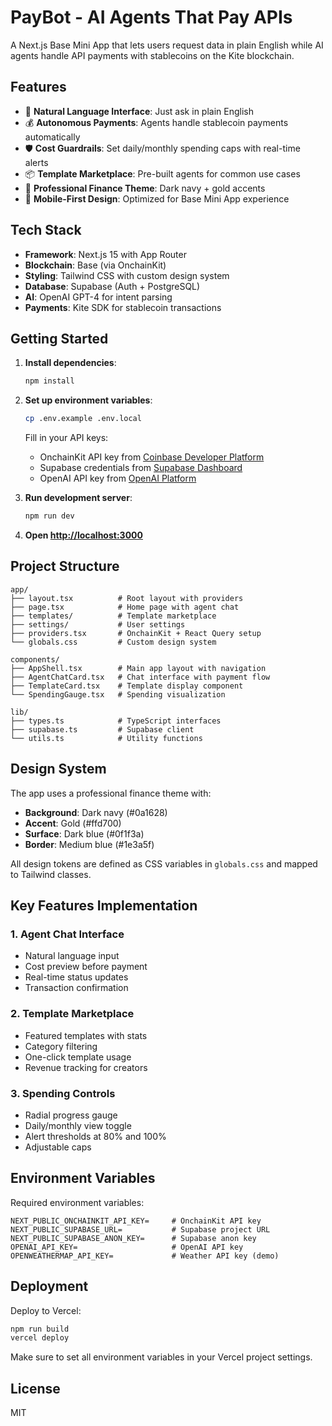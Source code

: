 # PayBot - AI Agents That Pay APIs

A Next.js Base Mini App that lets users request data in plain English while AI agents handle API payments with stablecoins on the Kite blockchain.

## Features

- 🤖 **Natural Language Interface**: Just ask in plain English
- 💰 **Autonomous Payments**: Agents handle stablecoin payments automatically
- 🛡️ **Cost Guardrails**: Set daily/monthly spending caps with real-time alerts
- 📦 **Template Marketplace**: Pre-built agents for common use cases
- 🎨 **Professional Finance Theme**: Dark navy + gold accents
- 📱 **Mobile-First Design**: Optimized for Base Mini App experience

## Tech Stack

- **Framework**: Next.js 15 with App Router
- **Blockchain**: Base (via OnchainKit)
- **Styling**: Tailwind CSS with custom design system
- **Database**: Supabase (Auth + PostgreSQL)
- **AI**: OpenAI GPT-4 for intent parsing
- **Payments**: Kite SDK for stablecoin transactions

## Getting Started

1. **Install dependencies**:
   ```bash
   npm install
   ```

2. **Set up environment variables**:
   ```bash
   cp .env.example .env.local
   ```
   Fill in your API keys:
   - OnchainKit API key from [Coinbase Developer Platform](https://portal.cdp.coinbase.com/)
   - Supabase credentials from [Supabase Dashboard](https://supabase.com/dashboard)
   - OpenAI API key from [OpenAI Platform](https://platform.openai.com/)

3. **Run development server**:
   ```bash
   npm run dev
   ```

4. **Open [http://localhost:3000](http://localhost:3000)**

## Project Structure

```
app/
├── layout.tsx          # Root layout with providers
├── page.tsx            # Home page with agent chat
├── templates/          # Template marketplace
├── settings/           # User settings
├── providers.tsx       # OnchainKit + React Query setup
└── globals.css         # Custom design system

components/
├── AppShell.tsx        # Main app layout with navigation
├── AgentChatCard.tsx   # Chat interface with payment flow
├── TemplateCard.tsx    # Template display component
└── SpendingGauge.tsx   # Spending visualization

lib/
├── types.ts            # TypeScript interfaces
├── supabase.ts         # Supabase client
└── utils.ts            # Utility functions
```

## Design System

The app uses a professional finance theme with:
- **Background**: Dark navy (#0a1628)
- **Accent**: Gold (#ffd700)
- **Surface**: Dark blue (#0f1f3a)
- **Border**: Medium blue (#1e3a5f)

All design tokens are defined as CSS variables in `globals.css` and mapped to Tailwind classes.

## Key Features Implementation

### 1. Agent Chat Interface
- Natural language input
- Cost preview before payment
- Real-time status updates
- Transaction confirmation

### 2. Template Marketplace
- Featured templates with stats
- Category filtering
- One-click template usage
- Revenue tracking for creators

### 3. Spending Controls
- Radial progress gauge
- Daily/monthly view toggle
- Alert thresholds at 80% and 100%
- Adjustable caps

## Environment Variables

Required environment variables:

```env
NEXT_PUBLIC_ONCHAINKIT_API_KEY=     # OnchainKit API key
NEXT_PUBLIC_SUPABASE_URL=           # Supabase project URL
NEXT_PUBLIC_SUPABASE_ANON_KEY=      # Supabase anon key
OPENAI_API_KEY=                     # OpenAI API key
OPENWEATHERMAP_API_KEY=             # Weather API key (demo)
```

## Deployment

Deploy to Vercel:

```bash
npm run build
vercel deploy
```

Make sure to set all environment variables in your Vercel project settings.

## License

MIT
